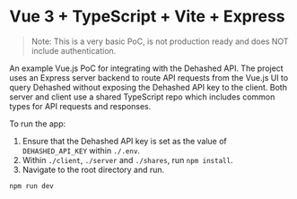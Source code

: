 # Vue 3 + TypeScript + Vite + Express

> Note: This is a very basic PoC, is not production ready and does NOT include authentication.

An example Vue.js PoC for integrating with the Dehashed API. The project uses an Express server backend to route API requests from the Vue.js UI to query Dehashed without exposing the Dehashed API key to the client. Both server and client use a shared TypeScript repo which includes common types for API requests and responses.

To run the app:

1. Ensure that the Dehashed API key is set as the value of `DEHASHED_API_KEY` within `./.env`.
2. Within `./client`, `./server` and `./shares`, run `npm install`.
3. Navigate to the root directory and run. 

```shell
npm run dev
```